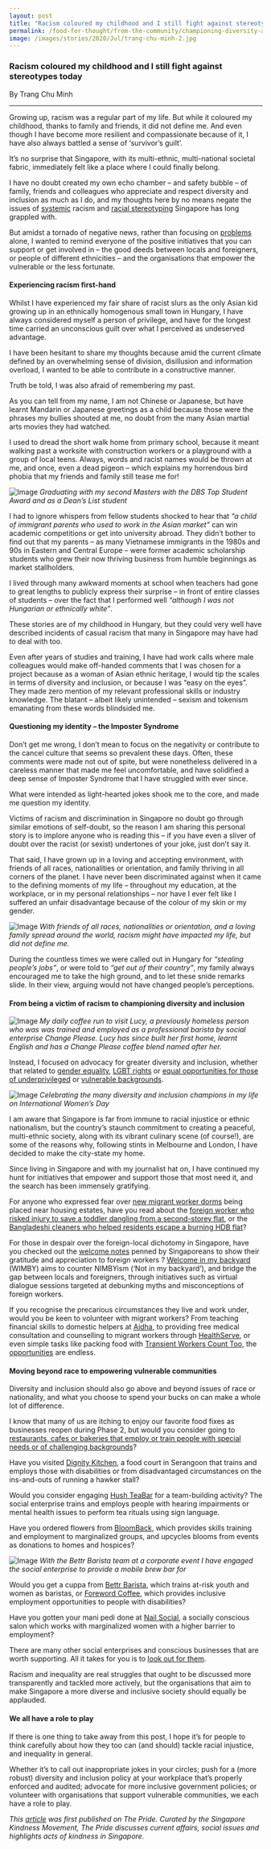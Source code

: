 ```yaml
---
layout: post
title: "Racism coloured my childhood and I still fight against stereotypes today"
permalink: /food-for-thought/from-the-community/championing-diversity-and-inclusion
image: /images/stories/2020/Jul/trang-chu-minh-2.jpg
---
```


### Racism coloured my childhood and I still fight against stereotypes today

By Trang Chu Minh 
<hr>
Growing up, racism was a regular part of my life. But while it coloured my childhood, thanks to family and friends, it did not define me. And even though I have become more resilient and compassionate because of it, I have also always battled a sense of ‘survivor’s guilt’.

It’s no surprise that Singapore, with its multi-ethnic, multi-national societal fabric, immediately felt like a place where I could finally belong.

I have no doubt created my own echo chamber – and safety bubble – of family, friends and colleagues who appreciate and respect diversity and inclusion as much as I do, and my thoughts here by no means negate the issues of [systemic](https://www.channelnewsasia.com/news/singapore/racism-singapore-sap-schools-discussed-onepeople-dialogue-11930444) racism and [racial stereotyping](https://mothership.sg/2020/04/straits-times-covid-19-stereotype/) Singapore has long grappled with.

But amidst a tornado of negative news, rather than focusing on [problems](https://www.scmp.com/comment/opinion/article/3080987/rise-coronavirus-cases-brings-light-singaporeans-racist-attitudes) alone, I wanted to remind everyone of the positive initiatives that you can support or get involved in – the good deeds between locals and foreigners, or people of different ethnicities – and the organisations that empower the vulnerable or the less fortunate.

#### Experiencing racism first-hand

Whilst I have experienced my fair share of racist slurs as the only Asian kid growing up in an ethnically homogenous small town in Hungary, I have always considered myself a person of privilege, and have for the longest time carried an unconscious guilt over what I perceived as undeserved advantage.

I have been hesitant to share my thoughts because amid the current climate defined by an overwhelming sense of division, disillusion and information overload, I wanted to be able to contribute in a constructive manner.

Truth be told, I was also afraid of remembering my past.

As you can tell from my name, I am not Chinese or Japanese, but have learnt Mandarin or Japanese greetings as a child because those were the phrases my bullies shouted at me, no doubt from the many Asian martial arts movies they had watched.

I used to dread the short walk home from primary school, because it meant walking past a worksite with construction workers or a playground with a group of local teens. Always, words and racist names would be thrown at me, and once, even a dead pigeon – which explains my horrendous bird phobia that my friends and family still tease me for!

![Image](/images/stories/2020/Jul/trang-chu-minh-1.jpg)
_Graduating with my second Masters with the DBS Top Student Award and as a Dean’s List student_

I had to ignore whispers from fellow students shocked to hear that _“a child of immigrant parents who used to work in the Asian market”_ can win academic competitions or get into university abroad. They didn’t bother to find out that my parents – as many Vietnamese immigrants in the 1980s and 90s in Eastern and Central Europe – were former academic scholarship students who grew their now thriving business from humble beginnings as market stallholders.

I lived through many awkward moments at school when teachers had gone to great lengths to publicly express their surprise – in front of entire classes of students – over the fact that I performed well _“although I was not Hungarian or ethnically white”_.

These stories are of my childhood in Hungary, but they could very well have described incidents of casual racism that many in Singapore may have had to deal with too.

Even after years of studies and training, I have had work calls where male colleagues would make off-handed comments that I was chosen for a project because as a woman of Asian ethnic heritage, I would tip the scales in terms of diversity and inclusion, or because I was “easy on the eyes”. They made zero mention of my relevant professional skills or industry knowledge. The blatant – albeit likely unintended – sexism and tokenism emanating from these words blindsided me.

#### Questioning my identity – the Imposter Syndrome

Don’t get me wrong, I don’t mean to focus on the negativity or contribute to the cancel culture that seems so prevalent these days. Often, these comments were made not out of spite, but were nonetheless delivered in a careless manner that made me feel uncomfortable, and have solidified a deep sense of Imposter Syndrome that I have struggled with ever since.

What were intended as light-hearted jokes shook me to the core, and made me question my identity.

Victims of racism and discrimination in Singapore no doubt go through similar emotions of self-doubt, so the reason I am sharing this personal story is to implore anyone who is reading this – if you have even a sliver of doubt over the racist (or sexist) undertones of your joke, just don’t say it.

That said, I have grown up in a loving and accepting environment, with friends of all races, nationalities or orientation, and family thriving in all corners of the planet. I have never been discriminated against when it came to the defining moments of my life – throughout my education, at the workplace, or in my personal relationships – nor have I ever felt like I suffered an unfair disadvantage because of the colour of my skin or my gender.

![Image](/images/stories/2020/Jul/trang-chu-minh-2.jpg)
_With friends of all races, nationalities or orientation, and a loving family spread around the world, racism might have impacted my life, but did not define me._

During the countless times we were called out in Hungary for _“stealing people’s jobs”_, or were told to _“get out of their country”_, my family always encouraged me to take the high ground, and to let these snide remarks slide. In their view, arguing would not have changed people’s perceptions.

#### From being a victim of racism to championing diversity and inclusion

![Image](/images/stories/2020/Jul/trang-chu-minh-3.jpg)
_My daily coffee run to visit Lucy, a previously homeless person who was was trained and employed as a professional barista by social enterprise Change Please. Lucy has since built her first home, learnt English and has a Change Please coffee blend named after her._

Instead, I focused on advocacy for greater diversity and inclusion, whether that related to [gender equality](http://www.trust.org/trustlaw/womens-rights/), [LGBT rights](http://www.trust.org/i/?id=5f08c0d9-a796-4aba-a311-0e7b9d3562d1) or [equal opportunities for those of underprivileged](http://www.trust.org/i/?id=18c44dad-7c7b-4311-8544-4c0dae4b6fa6) or [vulnerable backgrounds](http://www.trust.org/i/?id=dbc48c9b-1ef1-41f9-ac33-6699d18a5943).

![Image](/images/stories/2020/Jul/trang-chu-minh-4.jpg)
_Celebrating the many diversity and inclusion champions in my life on International Women’s Day_

I am aware that Singapore is far from immune to racial injustice or ethnic nationalism, but the country’s staunch commitment to creating a peaceful, multi-ethnic society, along with its vibrant culinary scene (of course!), are some of the reasons why, following stints in Melbourne and London, I have decided to make the city-state my home.

Since living in Singapore and with my journalist hat on, I have continued my hunt for initiatives that empower and support those that most need it, and the search has been immensely gratifying.

For anyone who expressed fear over [new migrant worker dorms](https://www.gov.sg/article/improved-standards-of-new-dormitories-for-migrant-workers) being placed near housing estates, have you read about the [foreign worker who risked injury to save a toddler dangling from a second-storey flat](https://www.straitstimes.com/singapore/foreign-workers-heroic-act-saves-toddler-stuck-between-railings-of-hdb-block), or the [Bangladeshi cleaners who helped residents escape a burning HDB flat](https://www.straitstimes.com/singapore/cleaners-to-the-rescue-in-hdb-flat-fire-in-ang-mo-kio)?

For those in despair over the foreign-local dichotomy in Singapore, have you checked out the [welcome notes](https://welcomeinmybackyard.tumblr.com/) penned by Singaporeans to show their gratitude and appreciation to foreign workers ? [Welcome in my backyard](https://www.wimby.sg/) (WIMBY) aims to counter NIMBYism (‘Not in my backyard’), and bridge the gap between locals and foreigners, through initiatives such as virtual dialogue sessions targeted at debunking myths and misconceptions of foreign workers.

If you recognise the precarious circumstances they live and work under, would you be keen to volunteer with migrant workers? From teaching financial skills to domestic helpers at [Aidha](https://www.aidha.org/), to providing free medical consultation and counselling to migrant workers through [HealthServe](https://www.healthserve.org.sg/), or even simple tasks like packing food with [Transient Workers Count Too](https://twc2.org.sg/), the [opportunities](https://thesmartlocal.com/read/volunteer-migrant-workers/) are endless.

#### Moving beyond race to empowering vulnerable communities

Diversity and inclusion should also go above and beyond issues of race or nationality, and what you choose to spend your bucks on can make a whole lot of difference.

I know that many of us are itching to enjoy our favorite food fixes as businesses reopen during Phase 2, but would you consider going to [restaurants, cafes or bakeries that employ or train people with special needs or of challenging backgrounds](https://thesmartlocal.com/read/social-enterprise-cafes/)?

Have you visited [Dignity Kitchen](https://projectdignity.sg/dignity-kitchen/), a food court in Serangoon that trains and employs those with disabilities or from disadvantaged circumstances on the ins-and-outs of running a hawker stall?

Would you consider engaging [Hush TeaBar](http://www.hushteabar.com/) for a team-building activity? The social enterprise trains and employs people with hearing impairments or mental health issues to perform tea rituals using sign language.

Have you ordered flowers from [BloomBack](https://bloomback.org/), which provides skills training and employment to marginalized groups, and upcycles blooms from events as donations to homes and hospices?

![Image](/images/stories/2020/Jul/trang-chu-minh-5.jpg)
_With the Bettr Barista team at a corporate event I have engaged the social enterprise to provide a mobile brew bar for_

Would you get a cuppa from [Bettr Barista](https://www.bettrbarista.com/w/sg/), which trains at-risk youth and women as baristas, or [Foreword Coffee](https://www.forewordcoffee.com/), which provides inclusive employment opportunities to people with disabilities?

Have you gotten your mani pedi done at [Nail Social](https://www.thenailsocial.co/), a socially conscious salon which works with marginalized women with a higher barrier to employment?

There are many other social enterprises and conscious businesses that are worth supporting. All it takes for you is to [look out for them](https://pride.kindness.sg/support-social-enterprise-covid-19/).

Racism and inequality are real struggles that ought to be discussed more transparently and tackled more actively, but the organisations that aim to make Singapore a more diverse and inclusive society should equally be applauded.

#### We all have a role to play

If there is one thing to take away from this post, I hope it’s for people to think carefully about how they too can (and should) tackle racial injustice, and inequality in general.

Whether it’s to call out inappropriate jokes in your circles; push for a (more robust) diversity and inclusion policy at your workplace that’s properly enforced and audited; advocate for more inclusive government policies; or volunteer with organisations that support vulnerable communities, we each have a role to play.

_This [article](https://pride.kindness.sg/championing-diversity-and-inclusion/) was first published on The Pride. Curated by the Singapore Kindness Movement, The Pride discusses current affairs, social issues and highlights acts of kindness in Singapore._
